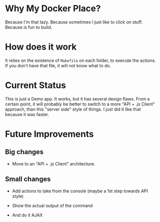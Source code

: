 # Why My Docker Place?

Because I'm that lazy.
Because sometimes I just like to click on stuff.
Because is fun to build.

# How does it work

It relies on the existence of `Makefile` on each folder, to execute the actions.
If you don't have that file, it will not know what to do.

# Current Status

This is just a Demo app. It works, but it has several design flaws.
From a certain point, it will probably be better to switch to a more "API + .js Client" approach, than this "server side" style of things. I just did it like that because it was faster.

# Future Improvements

## Big changes

- Move to an "API + .js Client" architecture.

## Small changes

- Add actions to take from the console (maybe a 1st step towards API style)

- Show the actual output of the command 

- And do it AJAX
